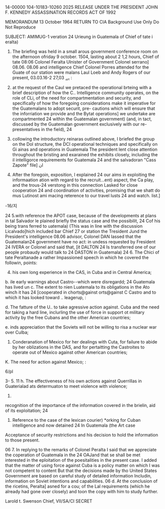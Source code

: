 14-00000
104-10183-10260 2025 RELEASE UNDER THE PRESIDENT JOHN F. KENNEDY ASSASSINATION RECORDS ACT OF 1992

MEMORANDUM 
13 October 1964
RETURN TO CIA
Background Use Only
Do Not Reproduce

SUBJECT: AMIMUG-1 veration 24
Urieung in Guatemala of Chief of tate i eralta)

1. The briefing was held in a small arous
government conference room on the afternoon ofriday
9 october. 1504, lasting about 2 1,2 hours, Chief of tate 08:06
Colonel Feralta Ulnister of Government Colonel serrano] 08.06.
08.06 and intelligence Chief Colonel Porres attended for the Guate
of our station were
malans Laul Loeb and Andy Rogers of our
present,
03.03.16-2
27,03
ہے
:
2. at the request of the Caul we
pretaced the operational brteing with a brief description
of how the C.. Intelligence community operates, on the
role of CLi, of the need for compartmentation and security,
and specifically of how the foregoing considerations make
it imperative for the Guatemalans to adopt securit, pre-
cautions which will ensure that the inforriation we provide
and the Bytat operations] we undertake are compartmented 24
within the Guatemalan government) (and, in tact, discussed
by the Guatemalan government exclusively with our re-
presentatives in the field), 24

3. collowing the introductory reinaras outlined
above, I briefed the group on the Dol structure, the DCI
operational techniques and specifically on Gi ainas and
operations in Guatemala The president lent close attention
throughout the bristing and exarained the exhibits closely,
including the il intelligorce requirements for Guatemala 24
and the salvadoran "Cass Zapote" file]
ان

4. After the foregoin, exposition, I explained
24 our aims in exploiting the informaation ation with regard to the
recruit...ent) aspect, the Ca play, and the trous-24
verstong in this connection Lasked for close cooperation 24
and coordination of activities, promising that we shatt
do mus Lutinost ami macing reterence to our travel lusts 24
and watch. list.]

-16/지

24
5.with reference the APOT case, because
of the developments at plans in tal Salvador le plained
briefly the status case and the possibilit,
24 Cof his being trans ferred to uatemala) (This was in line
with the discussion Licalvado]hich included bar Chief 27
or station the Tresident Jund the President's intelligence 08.06
advisor, Colonel DAN Iassed that the Guatemalan24
government have no act: in undess requested by Fresident 24
IVERA or Colonel and said that, [it DALTON 24
Is transferred one of our people probaudy would talk to
24 DASTON in Guatemala)
24
6. The Chici of tate Peraltanade a rather
Impassioned speech in which he covered the followin, points:

4. his own long experience in the CAS, in Cuba
and in Central America;

b. ile early warnings about Castro--which
were disregardd;
24
Guatemala has lived un
c. The extent to nien Luatemala
to its obligations in the Ato winch it has
24 [cooperated in chorts@gainst orts@gainst C Castro and to
which it has looked toward .. leagerup,
:

d. The fatture of the U.. to take agressive
action against. Cuba and the need for taking a
hard line, inclurling the use of force in support ot
military activity by the free Cubans and the other
American countries;

e. inds appreciation that the Soviets will not be
willing to risa a nuclear war over Culba;

1. Conderanation of Mexico for her dealings with
Cuta, for failure to abide by her oblizations in
the DAS, and for pertaitting the Castroites to
operate out of Mexico against other American
countries;

K. The need for action against Mexico;
:

6/pl

3-
5.
11
h. The effectiveness of his own actions against
Querrillas in Guaterialad ats determuaton
to meet violence with violence;

1.
recognition of the importance of the information
covered in the brielin, aid of its exploitation;
24
1. Reference to the case of the lexican courier)
*orking for Cuban intelligence and now detained 24
In Guatemala (the Art case

Acceptance of security restrictions and his
decision to hold the information to those present.

06
7. In replying to the remarks of Colonel Peralta
I said that we appreciate the coperation of Guatemala in the 24
OAJand that se shall be met interested in the eploitation
of the poesitalities in the present case. I added that the matter
of using force against Cuba is a policy matter on which I was
not competent to content But that the decisions made by tho
United States Government are based on careful study of
detailed information Includin, information on Soviet intentions
and capabilities.
06
d. At the conclusion of the ricetins, Peralta]
asned for a cou; of the Lal requirements (which he already
had gone over closely) and toon the copy with him to study
further.

Larold t. Swenson
Chief, VII/SA/CI
SECRET
